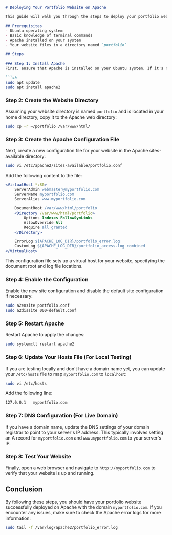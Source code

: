```markdown
# Deploying Your Portfolio Website on Apache

This guide will walk you through the steps to deploy your portfolio website on Apache, using `portfolio` as the website directory and `portfolio.conf` as the configuration file. The domain for the website will be set as `myportfolio.com`.

## Prerequisites
- Ubuntu operating system
- Basic knowledge of terminal commands
- Apache installed on your system
- Your website files in a directory named `portfolio`

## Steps

### Step 1: Install Apache
First, ensure that Apache is installed on your Ubuntu system. If it's not already installed, you can install it using the following commands:

```sh
sudo apt update
sudo apt install apache2
```

### Step 2: Create the Website Directory
Assuming your website directory is named `portfolio` and is located in your home directory, copy it to the Apache web directory:

```sh
sudo cp -r ~/portfolio /var/www/html/
```

### Step 3: Create the Apache Configuration File
Next, create a new configuration file for your website in the Apache sites-available directory:

```sh
sudo vi /etc/apache2/sites-available/portfolio.conf
```

Add the following content to the file:

```apache
<VirtualHost *:80>
    ServerAdmin webmaster@myportfolio.com
    ServerName myportfolio.com
    ServerAlias www.myportfolio.com

    DocumentRoot /var/www/html/portfolio
    <Directory /var/www/html/portfolio>
        Options Indexes FollowSymLinks
        AllowOverride All
        Require all granted
    </Directory>

    ErrorLog ${APACHE_LOG_DIR}/portfolio_error.log
    CustomLog ${APACHE_LOG_DIR}/portfolio_access.log combined
</VirtualHost>
```

This configuration file sets up a virtual host for your website, specifying the document root and log file locations.

### Step 4: Enable the Configuration
Enable the new site configuration and disable the default site configuration if necessary:

```sh
sudo a2ensite portfolio.conf
sudo a2dissite 000-default.conf
```



### Step 5: Restart Apache
Restart Apache to apply the changes:

```sh
sudo systemctl restart apache2
```

### Step 6: Update Your Hosts File (For Local Testing)
If you are testing locally and don't have a domain name yet, you can update your `/etc/hosts` file to map `myportfolio.com` to `localhost`:

```sh
sudo vi /etc/hosts
```

Add the following line:

```sh
127.0.0.1   myportfolio.com
```

### Step 7: DNS Configuration (For Live Domain)
If you have a domain name, update the DNS settings of your domain registrar to point to your server's IP address. This typically involves setting an A record for `myportfolio.com` and `www.myportfolio.com` to your server's IP.

### Step 8: Test Your Website
Finally, open a web browser and navigate to `http://myportfolio.com` to verify that your website is up and running.

## Conclusion
By following these steps, you should have your portfolio website successfully deployed on Apache with the domain `myportfolio.com`. If you encounter any issues, make sure to check the Apache error logs for more information:

```sh
sudo tail -f /var/log/apache2/portfolio_error.log
```
